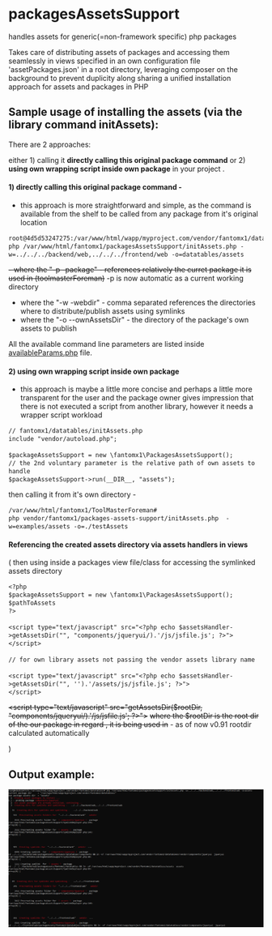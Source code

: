 # packagesAssetsSupport
handles assets for generic(=non-framework specific) php packages

Takes care of distributing assets of packages and accessing them seamlessly in views specified in an own configuration file 'assetPackages.json' in a root directory,
leveraging composer on the background to prevent duplicity along sharing a unified installation approach for assets and packages in PHP  


## Sample usage of installing the assets (via the library command initAssets):

There are 2 approaches:

either 1) calling it **directly calling this original package command** or 2) **using own wrapping script inside own package** in your project .

#### 1) directly calling this original package command -
- this approach is more straightforward and simple, as the command is available from the shelf to be called from
any package from it's original location
```
root@4d5d53247275:/var/www/html/wapp/myproject.com/vendor/fantomx1/datatabless# 
php /var/www/html/fantomx1/packagesAssetsSupport/initAssets.php -w=../../../backend/web,../../../frontend/web -o=datatables/assets   
```
~~- where the "-p -package" - references relatively the curret package it is used in (toolmasterForeman)~~ -p is now automatic as a current working directory
- where the "-w -webdir" - comma separated references the directories where to distribute/publish assets using symlinks
- where the "-o --ownAssetsDir" - the directory of the package's own assets to  publish 

All the available command line parameters are listed inside [availableParams.php](availableParams.php) file.
   

#### 2) using own wrapping script inside own package
- this approach is maybe a little more concise and perhaps a little more transparent for the user and the package
owner gives impression that there is not executed a script from another library, however it needs a wrapper script workload
```
// fantomx1/datatables/initAssets.php
include "vendor/autoload.php";

$packageAssetsSupport = new \fantomx1\PackagesAssetsSupport();
// the 2nd voluntary parameter is the relative path of own assets to handle
$packageAssetsSupport->run(__DIR__, "assets");
```
then calling it from it's own directory -
```
/var/www/html/fantomx1/ToolMasterForeman# 
php vendor/fantomx1/packages-assets-support/initAssets.php  -w=examples/assets -o=./testAssets
```


#### Referencing the created assets directory via assets handlers in views

(
then using inside a packages view file/class for accessing the symlinked assets directory
```
<?php
$packageAssetsSupport = new \fantomx1\PackagesAssetsSupport();
$pathToAssets 
?>

<script type="text/javascript" src="<?php echo $assetsHandler->getAssetsDir("", "components/jqueryui/).'/js/jsfile.js'; ?>">
</script>

// for own library assets not passing the vendor assets library name

<script type="text/javascript" src="<?php echo $assetsHandler->getAssetsDir("", '').'/assets/js/jsfile.js'; ?>">
</script>
```

~~<script type="text/javascript" src="<?php echo $assetsHandler->getAssetsDir($rootDir, "components/jqueryui/).'/js/jsfile.js'; ?>">~~
~~where the $rootDir is the root dir of the our package in regard , it is being used in~~ - as of now v0.91 rootdir calculated automatically

)
## Output example:

![Showcase](showcase.png)



